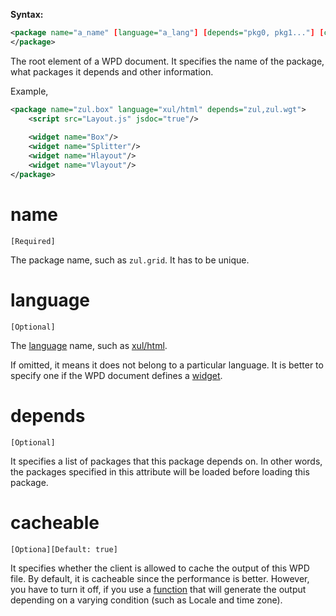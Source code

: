 **Syntax:**

```xml
<package name="a_name" [language="a_lang"] [depends="pkg0, pkg1..."] [cacheable="true|false"]>
</package>
```

The root element of a WPD document. It specifies the name of the
package, what packages it depends and other information.

Example,

```xml
<package name="zul.box" language="xul/html" depends="zul,zul.wgt">
    <script src="Layout.js" jsdoc="true"/>
    
    <widget name="Box"/>
    <widget name="Splitter"/>
    <widget name="Hlayout"/>
    <widget name="Vlayout"/>
</package>
```

# name

`[Required]`

The package name, such as `zul.grid`. It has to be unique.

# language

`[Optional]`

The [language]({{site.baseurl}}/zuml_ref/languages) name, such as
[xul/html]({{site.baseurl}}/zuml_ref/zul).

If omitted, it means it does not belong to a particular language. It is
better to specify one if the WPD document defines a
[widget]({{site.baseurl}}/zk_client_side_ref/widget).

# depends

`[Optional]`

It specifies a list of packages that this package depends on. In other
words, the packages specified in this attribute will be loaded before
loading this package.

# cacheable

`[Optiona][Default: true]`

It specifies whether the client is allowed to cache the output of this
WPD file. By default, it is cacheable since the performance is better.
However, you have to turn it off, if you use a
[function]({{site.baseurl}}/zk_client_side_ref/function)
that will generate the output depending on a varying condition (such as
Locale and time zone).


